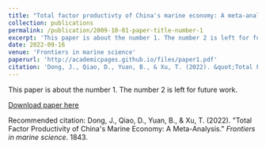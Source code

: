```yaml
---
title: "Total factor productivty of China's marine economy: A meta-analysis"
collection: publications
permalink: /publication/2009-10-01-paper-title-number-1
excerpt: 'This paper is about the number 1. The number 2 is left for future work.'
date: 2022-09-16
venue: 'Frontiers in marine science'
paperurl: 'http://academicpages.github.io/files/paper1.pdf'
citation: 'Dong, J., Qiao, D., Yuan, B., & Xu, T. (2022). &quot;Total Factor Productivity of China&apostrophes marine economy&colon A meta&hyphenanalysis&quot; <i>Frontiers in marine science</i>. 1843.'
---
```

This paper is about the number 1. The number 2 is left for future work.

[Download paper here](http://academicpages.github.io/files/paper1.pdf)

Recommended citation: Dong, J., Qiao, D., Yuan, B., & Xu, T. (2022). "Total Factor Productivity of China's Marine Economy: A Meta-Analysis." <i>Frontiers in marine science</i>. 1843.
